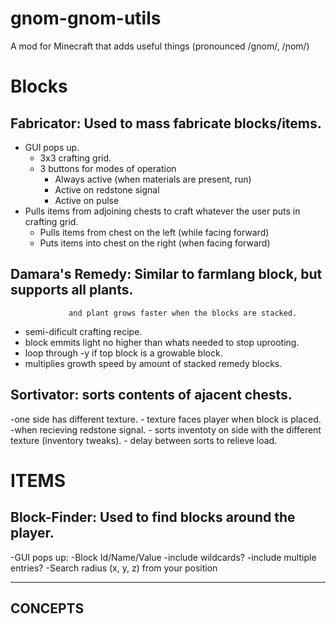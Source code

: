 gnom-gnom-utils
===============

A mod for Minecraft that adds useful things (pronounced /ɡnom/, /ɲom/)

# Blocks
## Fabricator: Used to mass fabricate blocks/items.
  - GUI pops up.
    - 3x3 crafting grid.
    - 3 buttons for modes of operation
      - Always active (when materials are present, run)
      - Active on redstone signal
      - Active on pulse
  - Pulls items from adjoining chests to craft whatever the user puts in crafting grid.
    - Pulls items from chest on the left (while facing forward)
    - Puts items into chest on the right (when facing forward)

## Damara's Remedy: Similar to farmlang block, but supports all plants.
                 and plant grows faster when the blocks are stacked.
  - semi-dificult crafting recipe.
  - block emmits light no higher than whats needed to stop uprooting.
  - loop through -y if top block is a growable block.
  - multiplies growth speed by amount of stacked remedy blocks.


## Sortivator: sorts contents of ajacent chests.
  -one side has different texture.
    - texture faces player when block is placed.
  -when recieving redstone signal.
    - sorts inventoty on side with the different texture (inventory tweaks).
    - delay between sorts to relieve load.



# ITEMS
## Block-Finder: Used to find blocks around the player.
  -GUI pops up:
    -Block Id/Name/Value
      -include wildcards?
      -include multiple entries?
    -Search radius (x, y, z) from your position
    


-------------------------
CONCEPTS
-------------------------

